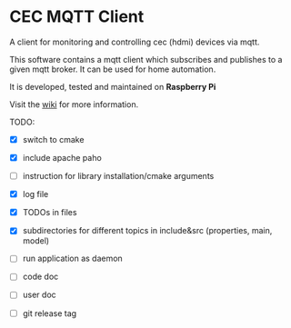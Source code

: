 # CEC MQTT Client

A client for monitoring and controlling cec (hdmi) devices via mqtt.

This software contains a mqtt client which subscribes and publishes to a given mqtt broker.
It can be used for home automation.

It is developed, tested and maintained on **Raspberry Pi**

Visit the [wiki](https://github.com/thewiso/cec_mqtt_client/wiki) for more information.



TODO:
- [x] switch to cmake
- [x] include apache paho
- [ ] instruction for library installation/cmake arguments
- [x] log file 
- [x] TODOs in files
- [x] subdirectories for different topics in include&src (properties, main, model)
- [ ] run application as daemon
- [ ] code doc
- [ ] user doc
- [ ] git release tag


